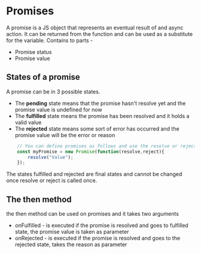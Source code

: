 # Promises

A promise is a JS object that represents an eventual result of and async action. It can be
returned from the function and can be used as a substitute for the variable. 
Contains to parts -
* Promise status
* Promise value

## States of a promise

A promise can be in 3 possible states.
* The __pending__ state means that the promise hasn't resolve yet and the promise value is undefined for now
* The __fulfilled__ state means the promise has been resolved and it holds a valid value
* The __rejected__ state means some sort of error has occurred and the promise value will be the error or reason

```javascript
	// You can define promises as follows and use the resolve or reject functions to change state and assign value
	const myPromise = new Promise(function(resolve,reject){
		resolve("Value");
	});
```


The states fulfilled and rejected are final states and cannot be changed once resolve or reject is called once.

## The then method

the then method can be used on promises and it takes two arguments
* onFulfilled	-  is executed if the promise is resolved and goes to fulfilled state, the promise value is taken as parameter
* onRejected    -  is executed if the promise is resolved and goes to the rejected state, takes the reason as parameter




